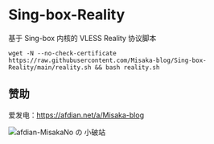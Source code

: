 # Sing-box-Reality

基于 Sing-box 内核的 VLESS Reality 协议脚本


```shell
wget -N --no-check-certificate https://raw.githubusercontent.com/Misaka-blog/Sing-box-Reality/main/reality.sh && bash reality.sh
```

## 赞助

爱发电：https://afdian.net/a/Misaka-blog

![afdian-MisakaNo の 小破站](https://user-images.githubusercontent.com/122191366/211533469-351009fb-9ae8-4601-992a-abbf54665b68.jpg)
